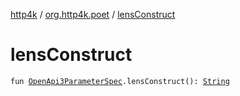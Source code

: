 [http4k](../index.md) / [org.http4k.poet](index.md) / [lensConstruct](./lens-construct.md)

# lensConstruct

`fun `[`OpenApi3ParameterSpec`](../org.http4k.openapi.v3/-open-api3-parameter-spec/index.md)`.lensConstruct(): `[`String`](https://kotlinlang.org/api/latest/jvm/stdlib/kotlin/-string/index.html)